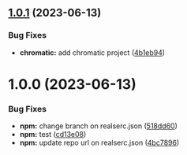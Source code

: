 ## [1.0.1](https://github.com/thegreataint/tacstory/compare/v1.0.0...v1.0.1) (2023-06-13)


### Bug Fixes

* **chromatic:** add chromatic project ([4b1eb94](https://github.com/thegreataint/tacstory/commit/4b1eb94b79e5868cbf0eda47a6030ce3c2a42ec4))

# 1.0.0 (2023-06-13)


### Bug Fixes

* **npm:** change branch on realserc.json ([518dd60](https://github.com/thegreataint/tacstory/commit/518dd60e52b3793c67a61d55be32b7d7ec73b152))
* **npm:** test ([cd13e08](https://github.com/thegreataint/tacstory/commit/cd13e08e3f28a393815c7e43e3090389e05d1282))
* **npm:** update repo url on realserc.json ([4bc7896](https://github.com/thegreataint/tacstory/commit/4bc78961d4129d2fa7287d6b88f0c116d26ca6a8))
